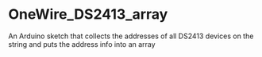 # OneWire_DS2413_array
An Arduino sketch that collects the addresses of all DS2413 devices on the string and puts the address info into an array
